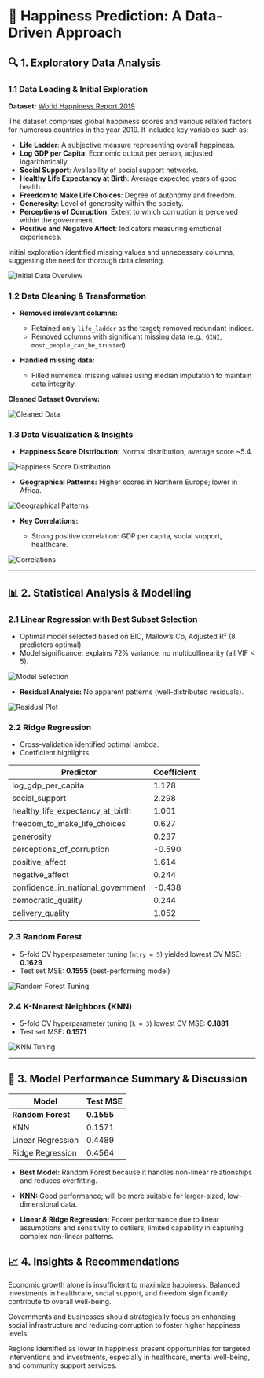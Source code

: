 # 🌟 Happiness Prediction: A Data-Driven Approach

## 🔍 1. Exploratory Data Analysis

### **1.1 Data Loading & Initial Exploration**

**Dataset:** [World Happiness Report 2019](https://www.kaggle.com/datasets/PromptCloudHQ/world-happiness-report-2019)

The dataset comprises global happiness scores and various related factors for numerous countries in the year 2019. It includes key variables such as:

* **Life Ladder**: A subjective measure representing overall happiness.
* **Log GDP per Capita**: Economic output per person, adjusted logarithmically.
* **Social Support**: Availability of social support networks.
* **Healthy Life Expectancy at Birth**: Average expected years of good health.
* **Freedom to Make Life Choices**: Degree of autonomy and freedom.
* **Generosity**: Level of generosity within the society.
* **Perceptions of Corruption**: Extent to which corruption is perceived within the government.
* **Positive and Negative Affect**: Indicators measuring emotional experiences.

Initial exploration identified missing values and unnecessary columns, suggesting the need for thorough data cleaning.

![Initial Data Overview](raw-data-overview.png)

### **1.2 Data Cleaning & Transformation**

* **Removed irrelevant columns:**

  * Retained only `life_ladder` as the target; removed redundant indices.
  * Removed columns with significant missing data (e.g., `GINI`, `most_people_can_be_trusted`).

* **Handled missing data:**

  * Filled numerical missing values using median imputation to maintain data integrity.

**Cleaned Dataset Overview:**

![Cleaned Data](cleaned_data.png)

### **1.3 Data Visualization & Insights**

* **Happiness Score Distribution:** Normal distribution, average score \~5.4.

![Happiness Score Distribution](happiness_distribution.png)

* **Geographical Patterns:** Higher scores in Northern Europe; lower in Africa.

![Geographical Patterns](map.png)

* **Key Correlations:**

  * Strong positive correlation: GDP per capita, social support, healthcare.

![Correlations](correlation.png)

---

## 📊 2. Statistical Analysis & Modelling

### **2.1 Linear Regression with Best Subset Selection**

* Optimal model selected based on BIC, Mallow’s Cp, Adjusted R² (8 predictors optimal).
* Model significance: explains 72% variance, no multicollinearity (all VIF < 5).

![Model Selection](lm-summary.png)

* **Residual Analysis:** No apparent patterns (well-distributed residuals).

![Residual Plot](residuals.png)

### **2.2 Ridge Regression**

* Cross-validation identified optimal lambda.
* Coefficient highlights:

| Predictor                            | Coefficient |
| ------------------------------------ | ----------- |
| log\_gdp\_per\_capita                | 1.178       |
| social\_support                      | 2.298       |
| healthy\_life\_expectancy\_at\_birth | 1.001       |
| freedom\_to\_make\_life\_choices     | 0.627       |
| generosity                           | 0.237       |
| perceptions\_of\_corruption          | -0.590      |
| positive\_affect                     | 1.614       |
| negative\_affect                     | 0.244       |
| confidence\_in\_national\_government | -0.438      |
| democratic\_quality                  | 0.244       |
| delivery\_quality                    | 1.052       |

### **2.3 Random Forest**

* 5-fold CV hyperparameter tuning (`mtry = 5`) yielded lowest CV MSE: **0.1629**
* Test set MSE: **0.1555** (best-performing model)

![Random Forest Tuning](rf-tuning.png)

### **2.4 K-Nearest Neighbors (KNN)**

* 5-fold CV hyperparameter tuning (`k = 3`) lowest CV MSE: **0.1881**
* Test set MSE: **0.1571**

![KNN Tuning](knn-tuning.png)

---

## 📌 3. Model Performance Summary & Discussion

| Model             | Test MSE   |
| ----------------- | ---------- |
| **Random Forest** | **0.1555** |
| KNN               | 0.1571     |
| Linear Regression | 0.4489     |
| Ridge Regression  | 0.4564     |

* **Best Model:** Random Forest because it handles non-linear relationships and reduces overfitting.

* **KNN:** Good performance; will be more suitable for larger-sized, low-dimensional data.

* **Linear & Ridge Regression:** Poorer performance due to linear assumptions and sensitivity to outliers; limited capability in capturing complex non-linear patterns.

## 📈 4. Insights & Recommendations
Economic growth alone is insufficient to maximize happiness. Balanced investments in healthcare, social support, and freedom significantly contribute to overall well-being.

Governments and businesses should strategically focus on enhancing social infrastructure and reducing corruption to foster higher happiness levels.

Regions identified as lower in happiness present opportunities for targeted interventions and investments, especially in healthcare, mental well-being, and community support services.
